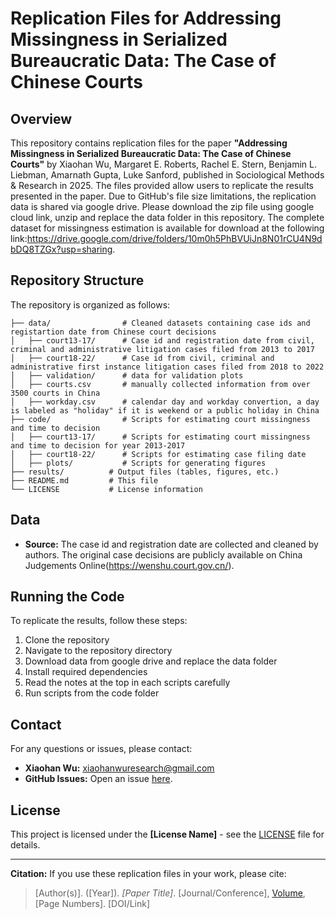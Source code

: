# Replication Files for Addressing Missingness in Serialized Bureaucratic Data: The Case of Chinese Courts

## Overview
This repository contains replication files for the paper **"Addressing Missingness in Serialized Bureaucratic Data: The Case of Chinese Courts"** by Xiaohan Wu, Margaret E. Roberts, Rachel E. Stern, Benjamin L. Liebman, Amarnath Gupta, Luke Sanford, published in Sociological Methods & Research in 2025. The files provided allow users to replicate the results presented in the paper. Due to GitHub's file size limitations, the replication data is shared via google drive. Please download the zip file using google cloud link, unzip and replace the data folder in this repository. The complete dataset for missingness estimation is available for download at the following link:https://drive.google.com/drive/folders/10m0h5PhBVUiJn8N01rCU4N9dbDQ8TZGx?usp=sharing.

## Repository Structure
The repository is organized as follows:

```
├── data/                # Cleaned datasets containing case ids and registartion date from Chinese court decisions
│   ├── court13-17/      # Case id and registration date from civil, criminal and administrative litigation cases filed from 2013 to 2017
│   ├── court18-22/      # Case id from civil, criminal and administrative first instance litigation cases filed from 2018 to 2022
│   ├── validation/      # data for validation plots
│   ├── courts.csv       # manually collected information from over 3500 courts in China
│   ├── workday.csv      # calendar day and workday convertion, a day is labeled as "holiday" if it is weekend or a public holiday in China
├── code/                # Scripts for estimating court missingness and time to decision
│   ├── court13-17/      # Scripts for estimating court missingness and time to decision for year 2013-2017
│   ├── court18-22/      # Scripts for estimating case filing date
│   ├── plots/           # Scripts for generating figures
├── results/          # Output files (tables, figures, etc.)
├── README.md         # This file
└── LICENSE           # License information
``` 

## Data
- **Source:** The case id and registration date are collected and cleaned by authors. The original case decisions are publicly available on China Judgements Online(https://wenshu.court.gov.cn/). 

## Running the Code
To replicate the results, follow these steps:

1. Clone the repository
2. Navigate to the repository directory
3. Download data from google drive and replace the data folder
4. Install required dependencies
5. Read the notes at the top in each scripts carefully
6. Run scripts from the code folder

## Contact
For any questions or issues, please contact:
- **Xiaohan Wu:** xiaohanwuresearch@gmail.com
- **GitHub Issues:** Open an issue [here](https://github.com/wu-xiaohan/ReplicationAddressMissingness/issues).

## License
This project is licensed under the **[License Name]** - see the [LICENSE](LICENSE) file for details.

---
**Citation:** If you use these replication files in your work, please cite:

> [Author(s)]. ([Year]). *[Paper Title]*. [Journal/Conference], [Volume]([Issue]), [Page Numbers]. [DOI/Link]

